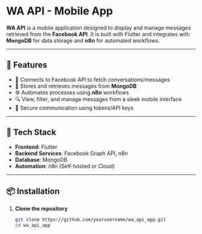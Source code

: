 # WA API - Mobile App

**WA API** is a mobile application designed to display and manage messages retrieved from the **Facebook API**. It is built with Flutter and integrates with **MongoDB** for data storage and **n8n** for automated workflows.

---

## 🚀 Features

- 🔗 Connects to Facebook API to fetch conversations/messages
- 💾 Stores and retrieves messages from **MongoDB**
- ⚙️ Automates processes using **n8n** workflows
- 🔍 View, filter, and manage messages from a sleek mobile interface
- 🔐 Secure communication using tokens/API keys

---

## 🧩 Tech Stack

- **Frontend**: Flutter
- **Backend Services**: Facebook Graph API, n8n
- **Database**: MongoDB
- **Automation**: n8n (Self-hosted or Cloud)

---

## 📦 Installation

1. **Clone the repository**
   ```bash
   git clone https://github.com/yourusername/wa_api_app.git
   cd wa_api_app
